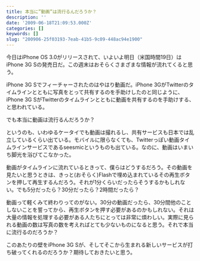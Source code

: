 ```yaml
---
title: 本当に”動画”は流行るんだろうか？
description: ''
date: '2009-06-18T21:09:53.000Z'
categories: []
keywords: []
slug: "200906-25f03193-7eab-41b5-9c09-448ac94e1900"
---
```

今日はiPhone OS 3.0がリリースされて、いよいよ明日（米国時間19日）はiPhone 3G Sの発売日だ。この週末はおそらくさまざまな情報が流れてくると思う。

iPhone 3G Sでフィーチャーされたのはやはり動画だ。iPhone 3GがTwitterのタイムラインとともに写真をとって共有するのを手助けしたのと同じように、iPhone 3G SがTwitterのタイムラインとともに動画を共有するのを手助けする、と思われている。

でも本当に動画は流行るんだろうか？

というのも、いわゆるケータイでも動画は撮れるし、共有サービスも日本では乱立しているくらい出ている。モバイルに限らなくても、Twitterっぽい動画タイムラインサービスであるseesmicというものも出ている。なのに、動画はいまいち脚光を浴びてこなかった。

動画がタイムラインに流れているときって、僕らはどうするだろう。その動画を見たいと思うときは、きっと(おそらく)Flashで埋め込まれているその再生ボタンを押して再生するんだろう。それが1分くらいだったらそうするかもしれない。でも5分だったら？30分だったら？2時間だったら？

動画って軽くみて終わりってのがない。30分の動画だったら、30分間他のことしないことを誓ってから、再生ボタンを押す必要があるのかもしれない。それは大量の情報を処理する必要がある人たちにとっては非常に煩わしい。実際に見られる動画の数は写真の数を考えればとても少ないものになると思う。それで本当に流行るのだろうか？

このあたりの壁をiPhone 3G Sが、そしてそこから生まれる新しいサービスが打ち破ってくれるのだろうか？期待しておきたいと思う。